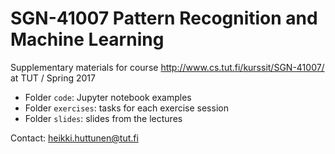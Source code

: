 # SGN-41007 Pattern Recognition and Machine Learning
Supplementary materials for course http://www.cs.tut.fi/kurssit/SGN-41007/ at TUT / Spring 2017

* Folder `code`: Jupyter notebook examples
* Folder `exercises`: tasks for each exercise session
* Folder `slides`: slides from the lectures

Contact: heikki.huttunen@tut.fi
